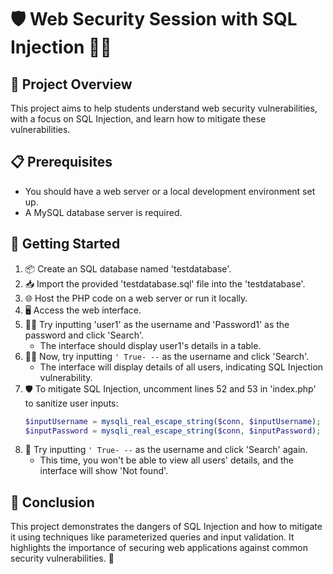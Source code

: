 # 🛡️ Web Security Session with SQL Injection 🕵️‍♂️

## 🚀 Project Overview

This project aims to help students understand web security vulnerabilities, with a focus on SQL Injection, and learn how to mitigate these vulnerabilities.

## 📋 Prerequisites

- You should have a web server or a local development environment set up.
- A MySQL database server is required.

## 🏁 Getting Started

1. 📦 Create an SQL database named 'testdatabase'.
2. 📥 Import the provided 'testdatabase.sql' file into the 'testdatabase'.
3. 🌐 Host the PHP code on a web server or run it locally.
4. 🖥️ Access the web interface.
5. 👩‍💻 Try inputting 'user1' as the username and 'Password1' as the password and click 'Search'.
   - The interface should display user1's details in a table.
6. 🕵️‍♂️ Now, try inputting `' True- --` as the username and click 'Search'.
   - The interface will display details of all users, indicating SQL Injection vulnerability.
7. 🛡️ To mitigate SQL Injection, uncomment lines 52 and 53 in 'index.php' to sanitize user inputs:
   ```php
   $inputUsername = mysqli_real_escape_string($conn, $inputUsername);
   $inputPassword = mysqli_real_escape_string($conn, $inputPassword);
   ```
8. 🧹 Try inputting `' True- --` as the username and click 'Search' again.
   - This time, you won't be able to view all users' details, and the interface will show 'Not found'.

## 🤝 Conclusion

This project demonstrates the dangers of SQL Injection and how to mitigate it using techniques like parameterized queries and input validation. It highlights the importance of securing web applications against common security vulnerabilities. 🚀
